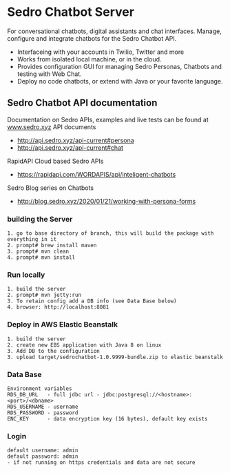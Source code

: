 # Sedro Chatbot Server

For conversational chatbots, digital assistants and chat interfaces.
Manage, configure and integrate chatbots for the Sedro Chatbot API. 

- Interfaceing with your accounts in Twilio, Twitter and more
- Works from isolated local machine, or in the cloud.
- Provides configuration GUI for managing Sedro Personas, Chatbots and testing with Web Chat.
- Deploy no code chatbots, or extend with Java or your favorite language.

## Sedro Chatbot API documentation
Documentation on Sedro APIs, examples and live tests can be found at www.sedro.xyz
API documents
- http://api.sedro.xyz/api-current#persona
- http://api.sedro.xyz/api-current#chat

RapidAPI Cloud based Sedro APIs
- https://rapidapi.com/WORDAPIS/api/inteligent-chatbots

Sedro Blog series on Chatbots
- http://blog.sedro.xyz/2020/01/21/working-with-persona-forms


### building the Server

	1. go to base directory of branch, this will build the package with everything in it
	2. prompt# brew install maven
	3. prompt# mvn clean
	4. prompt# mvn install
	
### Run locally

	1. build the server
	2. prompt# mvn jetty:run
	3. To retain config add a DB info (see Data Base below)
	4. browser: http://localhost:8081
	   

### Deploy in AWS Elastic Beanstalk

	1. build the server
	2. create new EBS application with Java 8 on linux
	3. Add DB to the configuration
	3. upload target/sedrochatbot-1.0.9999-bundle.zip to elastic beanstalk       
		
### Data Base
	
	Environment variables
	RDS_DB_URL 	 - full jdbc url - jdbc:postgresql://<hostname>:<port>/<dbname>
	RDS_USERNAME - username
	RDS_PASSWORD - password
	ENC_KEY      - data encryption key (16 bytes), default key exists
	
### Login
	
	default username: admin
	default password: admin
	- if not running on https credentials and data are not secure

